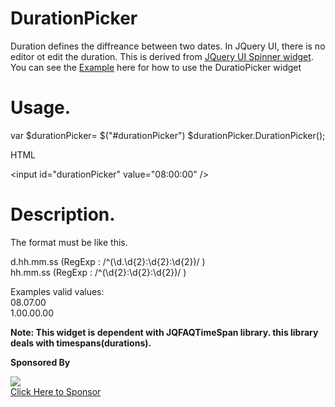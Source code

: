 DurationPicker
==============
Duration defines the diffreance between two dates. In JQuery UI, there is no editor ot edit the duration.
This is derived from <a href="http://api.jqueryui.com/datepicker/">JQuery UI Spinner widget<a/>. You can see the <a href="http://jqfaq.com/how-to-use-durationpicker-widget/">Example<a/> here for how to use the DuratioPicker widget



Usage.
=====

var $durationPicker= $("#durationPicker")
$durationPicker.DurationPicker();


<p>HTML </p>
&lt;input id="durationPicker" value="08:00:00" /&gt;

Description.
===========

The format must be like this.

d.hh.mm.ss (RegExp : /^(\d.\d{2}:\d{2}:\d{2})/ )  
hh.mm.ss (RegExp : /^(\d{2}:\d{2}:\d{2})/ )  

Examples valid values:        
08.07.00                       
1.00.00.00       

<strong>Note: This widget is dependent with JQFAQTimeSpan library. this library deals with timespans(durations).</strong>
     
<strong>Sponsored By</strong>         
<div><a href="http://www.fusioncharts.com/products/suite/?role=Developer&amp;utm_source=jqfaq&amp;utm_medium=banner&amp;utm_content=1_billion_banner_knight_468X60_fo&amp;utm_campaign=FC_v3_2_Mktg" target="_blank"><img src="http://jqfaq.com/wp-content/uploads/2012/07/BB-glass-468X60px.jpg"></a><br>
<a class="ad_links" href="mailto:marketing@jqfaq.com?subject=Advetisement in JqFAQ">Click Here to Sponsor</a>
</div>
